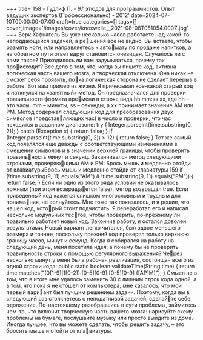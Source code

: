 +++
title='158 - Гудлиф П. - 97 этюдов для программистов. Опыт ведущих экспертов (Профессионально) - 2012'
date=2024-07-10T00:00:00-07:00
draft=true
categories=[]
tags=[]
cover_image='/images/cover/knoxwelle__2021-08-08T051054.000Z.jpg'
+++
Берк Хафнагель
Вы уже не­сколь­ко ча­сов ра­бо­тае­те над какой-то неподдающейся задачей, а решения все не видно. Вы встаете, чтобы размять ноги, или направляетесь к автомату по продаже напитков, а на обратном пути ответ вдруг становится очевиден.
Случалось ли с вами такое? Приходилось ли вам задумываться, почему так происходит? Все дело в том, что, когда вы пишете код, активна логическая часть 
вашего мозга, а творческая отключена. Она никак не сможет себя проявить, пока логическая сторона не сделает перерыв в работе.
Вот вам пример из жизни. Я причесывал кое-какой старый код и наткнулся на 
«занятный» метод. Он предназначался для проверки правильности формата времени в строке вида hh:mm:ss xx, где hh – это часы, mm – минуты, ss – секунды, 
а xx принимает значение AM или PM.
Метод содержал следующий код для преобразования двух символов (представляющих час) в число и проверки, что час находится в заданном диапазоне:
try {
 Integer.parseInt(time.substring(0, 2));
} catch (Exception x) {
 return false;
}
if (Integer.parseInt(time.substring(0, 2)) > 12) {
 return false;
}
Тот же самый код появлялся еще дважды с соответствующими изменениями 
в смещении символов и в значении верхней границы, чтобы проверить правильность минут и секунд. Заканчивался метод следующими строками, проверяющими AM и PM:
Брось мышь и медленно 
отойди от клавиатурыБрось мышь и медленно отойди от клавиатуры 159
if (!time.substring(9, 11).equals("AM") &
 !time.substring(9, 11).equals("PM")) {
 return false;
}
Если ни одно из этого ряда условий не оказывалось ложным (при этом возвращается false), метод возвращал true.
Если приведенный код кажется слишком многословным и трудным для понимания, не волнуйтесь. Мне тоже так показалось, и я решил, что нашел код, который стоит подчистить. Я переработал его и написал несколько модульных тестов, чтобы проверить, по-прежнему ли правильно работает новый код.
Закончив работу, я остался доволен результатами. Новый вариант легко читался, 
был вдвое меньшего размера и точнее, поскольку прежний код проверял только 
верхнюю границу часов, минут и секунд.
Когда я собирался на работу на следующий день, меня посетила идея: а почему 
бы не проверить правильность строки с помощью регулярного выражения? Через несколько минут у меня была рабочая реализация, состоящая всего из одной 
строки кода:
public static boolean validateTime(String time) {
 return time.matches("(0[1-9]|1[0-2]):[0-5][0-9]:[0-5][0-9] ([AP]M)");
}
Смысл не в том, что в итоге мне удалось заменить 30 с лишним строк кода одной, 
а в том, что пока я не отошел от компьютера, мне казалось, что мой первый вариант был лучшим решением задачи.
Поэтому, когда вы в следующий раз столкнетесь с неподатливой задачей, сделайте себе одолжение. По-настоящему разобравшись в сути проблемы, займитесь 
чем-то, что включит творческую часть вашего мозга: нарисуйте схему проблемы 
на бумаге, послушайте музыку или просто выйдите из дома. Иногда лучшее, что 
вы можете сделать, чтобы решить задачу, – это бросить мышь и отойти от клавиатуры.